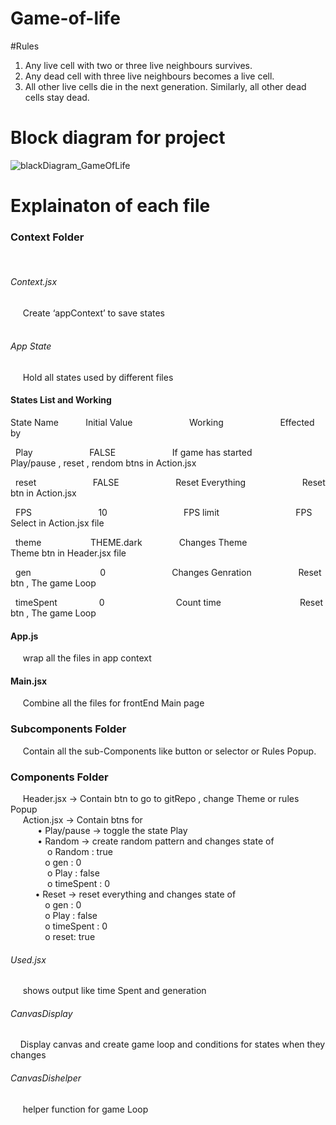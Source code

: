 ﻿# Game-of-life

 #Rules
 1. Any live cell with two or three live neighbours survives.<br>
 2. Any dead cell with three live neighbours becomes a live cell.<br>
 3. All other live cells die in the next generation. Similarly, all other dead cells stay dead.<br>

# Block diagram for project

![blackDiagram_GameOfLife](https://github.com/Tarun08091997/Game-of-life/assets/61690911/95a8809c-e454-4dcb-ba6f-d8d9bd59cbb4)

# Explainaton of each file

<h3>Context Folder<br></h3>
&nbsp;&nbsp; <h6>Context.jsx</h6> &nbsp;&nbsp;&nbsp;&nbsp; Create ‘appContext’ to save states<br>
&nbsp;&nbsp; <h6>App State</h6> &nbsp;&nbsp;&nbsp;&nbsp; Hold all states used by different files<br>

<h4>States List and Working</h4>
State Name	&nbsp;&nbsp;&nbsp;&nbsp;&nbsp; &nbsp;&nbsp;&nbsp;    Initial Value	 &nbsp;&nbsp;	&nbsp; &nbsp;&nbsp;&nbsp;&nbsp; &nbsp;&nbsp;&nbsp; &nbsp;&nbsp;&nbsp; &nbsp;&nbsp;&nbsp;    Working	        &nbsp;&nbsp;	&nbsp; &nbsp;&nbsp;&nbsp;&nbsp; &nbsp;&nbsp;&nbsp; &nbsp;&nbsp;&nbsp; &nbsp;&nbsp;&nbsp;            Effected by<br>


 &nbsp; Play &nbsp;&nbsp;	&nbsp; &nbsp;&nbsp;&nbsp;&nbsp; &nbsp;&nbsp;&nbsp; &nbsp;&nbsp;&nbsp; &nbsp;&nbsp;&nbsp;       FALSE	&nbsp;&nbsp;	&nbsp; &nbsp;&nbsp;&nbsp;&nbsp; &nbsp;&nbsp;&nbsp; &nbsp;&nbsp;&nbsp; &nbsp;&nbsp;&nbsp;              If game has started	 &nbsp;&nbsp;	&nbsp; &nbsp;&nbsp;&nbsp;&nbsp; &nbsp;&nbsp;&nbsp; &nbsp;&nbsp;&nbsp;      Play/pause , reset , rendom btns in Action.jsx<br>
 
 &nbsp; reset	   &nbsp;&nbsp;	&nbsp; &nbsp;&nbsp;&nbsp;&nbsp; &nbsp;&nbsp;&nbsp; &nbsp;&nbsp;&nbsp; &nbsp;&nbsp;&nbsp;       FALSE	  &nbsp;&nbsp;	&nbsp; &nbsp;&nbsp;&nbsp;&nbsp; &nbsp;&nbsp;&nbsp; &nbsp;&nbsp;&nbsp; &nbsp;&nbsp;&nbsp;            Reset Everything	 &nbsp;&nbsp;	&nbsp; &nbsp;&nbsp;&nbsp;&nbsp; &nbsp;&nbsp;&nbsp; &nbsp;&nbsp;&nbsp; &nbsp;&nbsp;&nbsp;         Reset btn in Action.jsx<br>
  
 &nbsp; FPS	    &nbsp;&nbsp;&nbsp; &nbsp;&nbsp;	&nbsp; &nbsp;&nbsp;&nbsp;&nbsp; &nbsp;&nbsp;&nbsp; &nbsp;&nbsp;&nbsp; &nbsp;&nbsp;&nbsp;        10	     &nbsp;&nbsp;	&nbsp; &nbsp;&nbsp;&nbsp;&nbsp; &nbsp;&nbsp;&nbsp; &nbsp;&nbsp;&nbsp; &nbsp;&nbsp;&nbsp;  &nbsp;&nbsp;&nbsp;   &nbsp;&nbsp;&nbsp;      FPS limit	         &nbsp;&nbsp;	&nbsp; &nbsp;&nbsp;&nbsp;&nbsp; &nbsp;&nbsp;&nbsp; &nbsp;&nbsp;&nbsp; &nbsp;&nbsp;&nbsp; &nbsp;&nbsp;&nbsp;  &nbsp;&nbsp;&nbsp;      FPS Select in Action.jsx file<br>
  
 &nbsp; theme	    &nbsp; &nbsp;&nbsp;&nbsp;&nbsp; &nbsp;&nbsp;&nbsp; &nbsp;&nbsp;&nbsp; &nbsp;&nbsp;&nbsp;      THEME.dark	  &nbsp; &nbsp;&nbsp;&nbsp; &nbsp;&nbsp;&nbsp; &nbsp;&nbsp;&nbsp;      Changes Theme	   &nbsp;&nbsp;	&nbsp; &nbsp;&nbsp;&nbsp;&nbsp; &nbsp;&nbsp;&nbsp; &nbsp;&nbsp;&nbsp; &nbsp;&nbsp;&nbsp;           Theme btn in Header.jsx file<br>
  
 &nbsp; gen	   &nbsp;&nbsp;&nbsp;&nbsp; &nbsp;&nbsp;	&nbsp; &nbsp;&nbsp;&nbsp;&nbsp; &nbsp;&nbsp;&nbsp; &nbsp;&nbsp;&nbsp; &nbsp;&nbsp;&nbsp;          0	      &nbsp;&nbsp;&nbsp;&nbsp;&nbsp;&nbsp;	&nbsp; &nbsp;&nbsp;&nbsp;&nbsp; &nbsp;&nbsp;&nbsp; &nbsp;&nbsp;&nbsp; &nbsp;&nbsp;&nbsp;          Changes Genration	    &nbsp;&nbsp;	&nbsp; &nbsp;&nbsp;&nbsp;&nbsp; &nbsp;&nbsp;&nbsp; &nbsp;&nbsp;&nbsp;      Reset btn , The game Loop<br>

  
 &nbsp; timeSpent	 &nbsp;&nbsp;&nbsp;&nbsp;	&nbsp; &nbsp;&nbsp;&nbsp;&nbsp; &nbsp;&nbsp;&nbsp;       0	    &nbsp;&nbsp;	&nbsp; &nbsp;&nbsp;&nbsp;&nbsp; &nbsp;&nbsp;&nbsp; &nbsp;&nbsp;&nbsp; &nbsp;&nbsp;&nbsp;   &nbsp;&nbsp; &nbsp;&nbsp;        Count time	      &nbsp;&nbsp;	&nbsp; &nbsp;&nbsp;&nbsp;&nbsp; &nbsp;&nbsp;&nbsp; &nbsp;&nbsp;   &nbsp;&nbsp;   &nbsp;&nbsp; &nbsp;&nbsp;&nbsp;&nbsp;  &nbsp;&nbsp;      Reset btn , The game Loop<br>



<h4>App.js </h4>&nbsp;&nbsp;&nbsp;&nbsp; wrap all the files in app context   <br>
<h4> Main.jsx </h4> &nbsp;&nbsp;&nbsp;&nbsp; Combine all the files for frontEnd Main page<br>

<h3>Subcomponents Folder </h3>
   &nbsp;&nbsp;&nbsp;&nbsp; Contain all the sub-Components like button or selector or Rules Popup. <br>

<h3>Components Folder</h3>
  &nbsp;&nbsp;&nbsp;&nbsp;  Header.jsx -> Contain btn to go to gitRepo , change Theme or rules Popup<br>
   &nbsp;&nbsp;&nbsp;&nbsp; Action.jsx -> Contain btns for <br>
   &nbsp;&nbsp;&nbsp;&nbsp;&nbsp;&nbsp;&nbsp;&nbsp;&nbsp;&nbsp; •	Play/pause -> toggle the state Play <br>
   &nbsp;&nbsp;&nbsp;&nbsp;&nbsp;&nbsp;&nbsp;&nbsp;&nbsp;&nbsp; •	Random -> create random pattern and changes state of <br>
   &nbsp;&nbsp;&nbsp;&nbsp;&nbsp;&nbsp;&nbsp;&nbsp;&nbsp;&nbsp;&nbsp;&nbsp;&nbsp;&nbsp; o	Random : true<br>
   &nbsp;&nbsp;&nbsp;&nbsp;&nbsp;&nbsp;&nbsp;&nbsp;&nbsp;&nbsp;&nbsp;&nbsp;&nbsp;&nbsp;o	gen : 0<br>
   &nbsp;&nbsp;&nbsp;&nbsp;&nbsp;&nbsp;&nbsp;&nbsp;&nbsp;&nbsp;&nbsp;&nbsp;&nbsp;&nbsp; o	Play : false<br>
   &nbsp;&nbsp;&nbsp;&nbsp;&nbsp;&nbsp;&nbsp;&nbsp;&nbsp;&nbsp;&nbsp;&nbsp;&nbsp;&nbsp; o	timeSpent : 0<br>
    &nbsp;&nbsp;&nbsp;&nbsp;&nbsp;&nbsp;&nbsp;&nbsp;&nbsp;&nbsp;•	Reset -> reset everything and changes state of<br>
     &nbsp;&nbsp;&nbsp;&nbsp;&nbsp;&nbsp;&nbsp;&nbsp;&nbsp;&nbsp;&nbsp;&nbsp;&nbsp;&nbsp;o	gen : 0<br>
 &nbsp;&nbsp;&nbsp;&nbsp;&nbsp;&nbsp;&nbsp;&nbsp;&nbsp;&nbsp;&nbsp;&nbsp;&nbsp;&nbsp;o	Play : false<br>
  &nbsp;&nbsp;&nbsp;&nbsp;&nbsp;&nbsp;&nbsp;&nbsp;&nbsp;&nbsp;&nbsp;&nbsp;&nbsp;&nbsp;o	timeSpent : 0<br>
   &nbsp;&nbsp;&nbsp;&nbsp;&nbsp;&nbsp;&nbsp;&nbsp;&nbsp;&nbsp;&nbsp;&nbsp;&nbsp;&nbsp;o	reset: true<br>
  <h6>Used.jsx</h6> &nbsp;&nbsp;&nbsp;&nbsp; shows output like time Spent and generation<br>
  <h6>CanvasDisplay </h6>&nbsp;&nbsp;&nbsp;&nbsp;Display canvas and create game loop and conditions for states when they changes<br>
  <h6>CanvasDishelper</h6> &nbsp;&nbsp;&nbsp;&nbsp; helper function for game Loop<br>
